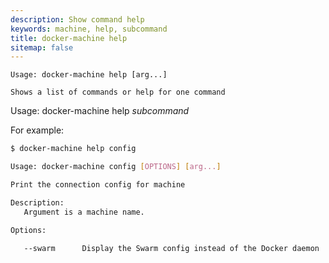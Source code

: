 ```yaml
---
description: Show command help
keywords: machine, help, subcommand
title: docker-machine help
sitemap: false
---
```


```none
Usage: docker-machine help [arg...]

Shows a list of commands or help for one command
```

Usage: docker-machine help _subcommand_

For example:

```bash
$ docker-machine help config

Usage: docker-machine config [OPTIONS] [arg...]

Print the connection config for machine

Description:
   Argument is a machine name.

Options:

   --swarm      Display the Swarm config instead of the Docker daemon
```